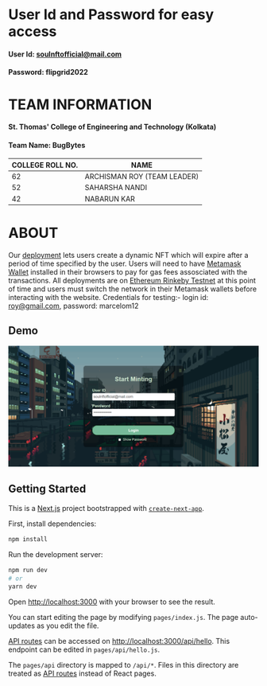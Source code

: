# User Id and Password for easy access

#### User Id: soulnftofficial@mail.com
#### Password: flipgrid2022

# TEAM INFORMATION

#### St. Thomas' College of Engineering and Technology (Kolkata)
#### Team Name: BugBytes

| COLLEGE ROLL NO. | NAME                        |
|------------------|-----------------------------|
| 62               | ARCHISMAN ROY (TEAM LEADER) |
| 52               | SAHARSHA NANDI              |
| 42               | NABARUN KAR                 |

# ABOUT
Our [deployment](https://soulnft.vercel.app/) lets users create a dynamic NFT which will expire after a period of time specified by the user. Users will need to have [Metamask Wallet](https://metamask.io/download/) installed in their browsers to pay for gas fees assosciated with the transactions. All deployments are on [Ethereum Rinkeby Testnet](https://rinkeby.etherscan.io/) at this point of time and users must switch the network in their Metamask wallets before interacting with the website. Credentials for testing:- login id: roy@gmail.com, password: marcelom12

## Demo

![Login](https://raw.githubusercontent.com/NabarunKar/dNFT-metadata/main/demo.png)

## Getting Started

This is a [Next.js](https://nextjs.org/) project bootstrapped with [`create-next-app`](https://github.com/vercel/next.js/tree/canary/packages/create-next-app).

First, install dependencies:

```bash
npm install
```

Run the development server:

```bash
npm run dev
# or
yarn dev
```

Open [http://localhost:3000](http://localhost:3000) with your browser to see the result.

You can start editing the page by modifying `pages/index.js`. The page auto-updates as you edit the file.

[API routes](https://nextjs.org/docs/api-routes/introduction) can be accessed on [http://localhost:3000/api/hello](http://localhost:3000/api/hello). This endpoint can be edited in `pages/api/hello.js`.

The `pages/api` directory is mapped to `/api/*`. Files in this directory are treated as [API routes](https://nextjs.org/docs/api-routes/introduction) instead of React pages.
